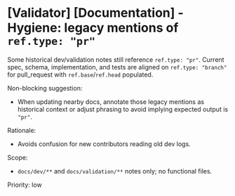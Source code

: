 # [Validator] [Documentation] - Hygiene: legacy mentions of `ref.type: "pr"`

Some historical dev/validation notes still reference `ref.type: "pr"`. Current spec, schema, implementation, and tests are aligned on `ref.type: "branch"` for pull_request with `ref.base`/`ref.head` populated.

Non-blocking suggestion:

- When updating nearby docs, annotate those legacy mentions as historical context or adjust phrasing to avoid implying expected output is `"pr"`.

Rationale:

- Avoids confusion for new contributors reading old dev logs.

Scope:

- `docs/dev/**` and `docs/validation/**` notes only; no functional files.

Priority: low

